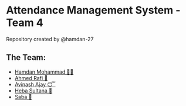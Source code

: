 # Attendance Management System - Team 4

Repository created by @hamdan-27

## The Team:
- [Hamdan Mohammad 👨‍💻](@hamdan-27) 
- [Ahmed Rafi 🐐](@ahmedrafi777) 
- [Avinash Ajay 😴]() 
- [Heba Sultana 🌸]() 
- [Saba 🤖]() 
